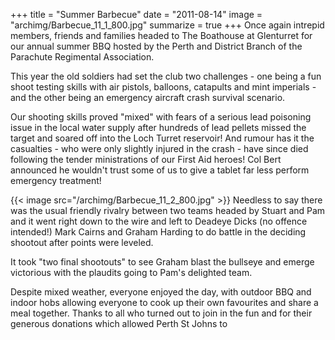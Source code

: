 +++
title = "Summer Barbecue"
date = "2011-08-14"
image = "archimg/Barbecue_11_1_800.jpg"
summarize = true
+++
Once again intrepid members, friends and families headed to The Boathouse at Glenturret for our annual summer BBQ hosted by the Perth and District Branch of the Parachute Regimental Association.

This year the old soldiers had set the club two challenges - one being a fun shoot testing skills with air pistols, balloons, catapults and mint imperials - and the other being an emergency aircraft crash survival scenario.

<!--more-->
Our shooting skills proved "mixed" with fears of a serious lead poisoning issue in the local water supply after hundreds of lead pellets missed the target and soared off into the Loch Turret reservoir! And rumour has it the casualties - who were only slightly injured in the crash - have since died following the tender ministrations of our First Aid heroes! Col Bert announced he wouldn't trust some of us to give a tablet far less perform emergency treatment!

{{< image src="/archimg/Barbecue_11_2_800.jpg" >}}
Needless to say there was the usual friendly rivalry between two teams headed by Stuart and Pam and it went right down to the wire and left to Deadeye Dicks (no offence intended!) Mark Cairns and Graham Harding to do battle in the deciding shootout after points were leveled.

It took "two final shootouts" to see Graham blast the bullseye and emerge victorious with the plaudits going to Pam's delighted team.

Despite mixed weather, everyone enjoyed the day, with outdoor BBQ and indoor hobs allowing everyone to cook up their own favourites and share a meal together. Thanks to all who turned out to join in the fun and for their generous donations which allowed Perth St Johns to
